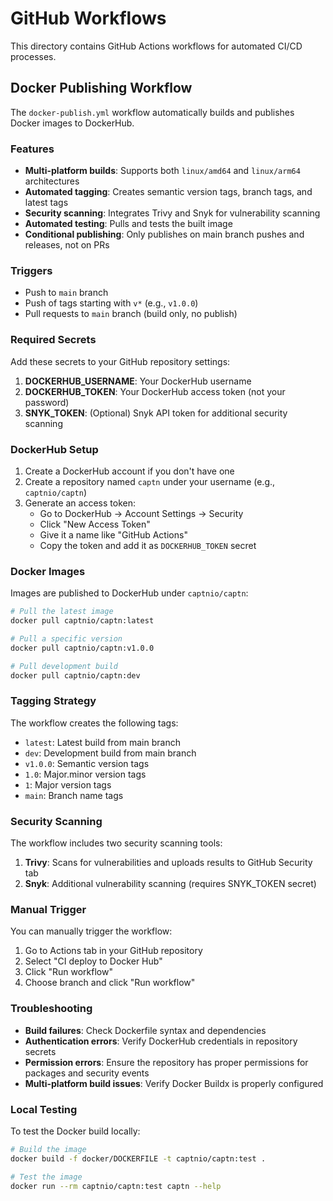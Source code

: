 # GitHub Workflows

This directory contains GitHub Actions workflows for automated CI/CD processes.

## Docker Publishing Workflow

The `docker-publish.yml` workflow automatically builds and publishes Docker images to DockerHub.

### Features

- **Multi-platform builds**: Supports both `linux/amd64` and `linux/arm64` architectures
- **Automated tagging**: Creates semantic version tags, branch tags, and latest tags
- **Security scanning**: Integrates Trivy and Snyk for vulnerability scanning
- **Automated testing**: Pulls and tests the built image
- **Conditional publishing**: Only publishes on main branch pushes and releases, not on PRs

### Triggers

- Push to `main` branch
- Push of tags starting with `v*` (e.g., `v1.0.0`)
- Pull requests to `main` branch (build only, no publish)

### Required Secrets

Add these secrets to your GitHub repository settings:

1. **DOCKERHUB_USERNAME**: Your DockerHub username
2. **DOCKERHUB_TOKEN**: Your DockerHub access token (not your password)
3. **SNYK_TOKEN**: (Optional) Snyk API token for additional security scanning

### DockerHub Setup

1. Create a DockerHub account if you don't have one
2. Create a repository named `captn` under your username (e.g., `captnio/captn`)
3. Generate an access token:
   - Go to DockerHub → Account Settings → Security
   - Click "New Access Token"
   - Give it a name like "GitHub Actions"
   - Copy the token and add it as `DOCKERHUB_TOKEN` secret

### Docker Images

Images are published to DockerHub under `captnio/captn`:

```bash
# Pull the latest image
docker pull captnio/captn:latest

# Pull a specific version
docker pull captnio/captn:v1.0.0

# Pull development build
docker pull captnio/captn:dev
```

### Tagging Strategy

The workflow creates the following tags:

- `latest`: Latest build from main branch
- `dev`: Development build from main branch
- `v1.0.0`: Semantic version tags
- `1.0`: Major.minor version tags
- `1`: Major version tags
- `main`: Branch name tags

### Security Scanning

The workflow includes two security scanning tools:

1. **Trivy**: Scans for vulnerabilities and uploads results to GitHub Security tab
2. **Snyk**: Additional vulnerability scanning (requires SNYK_TOKEN secret)

### Manual Trigger

You can manually trigger the workflow:

1. Go to Actions tab in your GitHub repository
2. Select "CI deploy to Docker Hub"
3. Click "Run workflow"
4. Choose branch and click "Run workflow"

### Troubleshooting

- **Build failures**: Check Dockerfile syntax and dependencies
- **Authentication errors**: Verify DockerHub credentials in repository secrets
- **Permission errors**: Ensure the repository has proper permissions for packages and security events
- **Multi-platform build issues**: Verify Docker Buildx is properly configured

### Local Testing

To test the Docker build locally:

```bash
# Build the image
docker build -f docker/DOCKERFILE -t captnio/captn:test .

# Test the image
docker run --rm captnio/captn:test captn --help
``` 